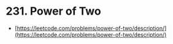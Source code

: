 # 231. Power of Two

- [https://leetcode.com/problems/power-of-two/description/](https://leetcode.com/problems/power-of-two/description/)
